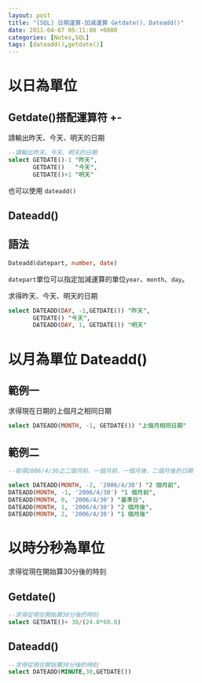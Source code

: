 ```yaml
---
layout: post
title: "[SQL] 日期運算-加減運算 Getdate()、Dateadd()"
date: 2011-04-07 05:11:00 +0800
categories: [Notes,SQL]
tags: [dateadd(),getdate()]
---
```



# 以日為單位
## Getdate()搭配運算符 +-
請輸出昨天、今天、明天的日期

```sql
--請輸出昨天、今天、明天的日期
select GETDATE()-1 "昨天", 
       GETDATE()   "今天", 
       GETDATE()+1 "明天"
```
也可以使用 `dateadd()`


## Dateadd()

## 語法
```sql
Dateadd(datepart, number, date)
```

`datepart`單位可以指定加減運算的單位`year`、`month`、`day`。

求得昨天、今天、明天的日期

```sql
select DATEADD(DAY, -1,GETDATE()) "昨天", 
       GETDATE() "今天", 
       DATEADD(DAY, 1, GETDATE()) "明天"
```

# 以月為單位 Dateadd()
## 範例一
求得現在日期的上個月之相同日期

```sql
select DATEADD(MONTH, -1, GETDATE()) "上個月相同日期"
```

## 範例二

```sql
--取得2006/4/30之二個月前、一個月前、一個月後、二個月後的日期

select DATEADD(MONTH, -2, '2006/4/30') "2 個月前",
DATEADD(MONTH, -1, '2006/4/30') "1 個月前",
DATEADD(MONTH, 0, '2006/4/30') "基準日",
DATEADD(MONTH, 1, '2006/4/30') "2 個月後",
DATEADD(MONTH, 2, '2006/4/30') "1 個月後"
```

# 以時分秒為單位

求得從現在開始算30分後的時刻

## Getdate()

```sql
--求得從現在開始算30分後的時刻
select GETDATE()+ 30/(24.0*60.0)
```

## Dateadd()

```sql
--求得從現在開始算30分後的時刻
select DATEADD(MINUTE,30,GETDATE())
```


